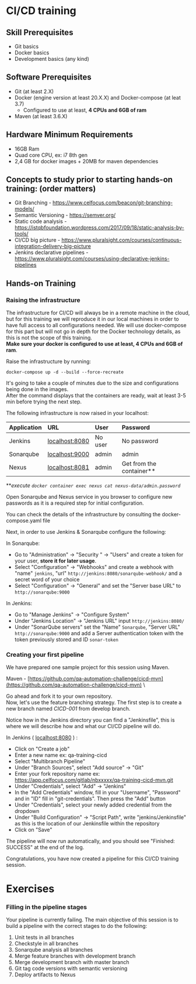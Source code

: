 # CI/CD training

## Skill Prerequisites
 * Git basics
 * Docker basics
 * Development basics (any kind)

## Software Prerequisites
 * Git (at least 2.X)
 * Docker (engine version at least 20.X.X) and Docker-compose (at leat 3.7) 
    * Configured to use at least, **4 CPUs and 6GB of ram**
 * Maven (at least 3.6.X)

## Hardware Minimum Requirements
 * 16GB Ram
 * Quad core CPU, ex: i7 8th gen
 * 2,4 GB for docker images + 20MB for maven dependencies

## Concepts to study prior to starting hands-on training: **(order matters)**
 * Git Branching - https://www.celfocus.com/beacon/git-branching-models/
 * Semantic Versioning - https://semver.org/
 * Static code analysis - https://istqbfoundation.wordpress.com/2017/09/18/static-analysis-by-tools/
 * CI/CD big picture - https://www.pluralsight.com/courses/continuous-integration-delivery-big-picture
 * Jenkins declarative pipelines - https://www.pluralsight.com/courses/using-declarative-jenkins-pipelines

## Hands-on Training
### Raising the infrastructure

The infrastructure for CI/CD will always be in a remote machine in the cloud, but for this training we will reproduce it in our local machines in order to have full access to all configurations needed. We will use docker-compose for this part but will not go in depth for the Docker technology details, as this is not the scope of this training.\
**Make sure your docker is configured to use at least, 4 CPUs and 6GB of ram**.

Raise the infrastructure by running:

```docker-compose up -d --build --force-recreate```

It's going to take a couple of minutes due to the size and configurations being done in the images.\
After the command displays that the containers are ready, wait at least 3-5 min before trying the next step.

The following infrastructure is now raised in your localhost:

| Application | URL                                     | User    | Password                   |
|:-----------|:----------------------------------------|:--------|:---------------------------|
| Jenkins    | [localhost:8080](http://localhost:8080) | No user | No password                |
| Sonarqube  | [localhost:9000](http://localhost:9000) | admin   | admin                      |
| Nexus      | [localhost:8081](http://localhost:8081) | admin   | Get from the container**   |

***execute ```docker container exec nexus cat nexus-data/admin.password```*

Open Sonarqube and Nexus service in you browser to configure new passwords as it is a required step for initial configuration.

You can check the details of the infrastructure by consulting the docker-compose.yaml file

Next, in order to use Jenkins & Sonarqube configure the following:

In Sonarqube:
 * Go to "Administration" -> "Security " -> "Users" and create a token for your user, **store it for later usage**.
 * Select "Configuration" -> "Webhooks" and create a webhook with "name" ```jenkins```, "url" ```http://jenkins:8080/sonarqube-webhook/``` and a secret word of your choice
 * Select "Configuration" -> "General" and set the "Server base URL" to ```http://sonarqube:9000```

In Jenkins:
 * Go to "Manage Jenkins" -> "Configure System"
 * Under "Jenkins Location" -> "Jenkins URL" input ```http://jenkins:8080/```
 * Under "SonarQube servers" set the "Name" ```Sonarqube```, "Server URL" ```http://sonarqube:9000``` and add a Server authentication token with the token previously stored and ID ```sonar-token```

### Creating your first pipeline

We have prepared one sample project for this session using Maven.

Maven - [https://github.com/qa-automation-challenge/cicd-mvn](https://github.com/qa-automation-challenge/cicd-mvn) \

Go ahead and fork it to your own repository.\
Now, let's use the feature branching strategy. The first step is to create a new branch named *CICD-001* from develop branch.

Notice how in the Jenkins directory you can find a "Jenkinsfile", this is where we will describe how and what our CI/CD pipeline will do.

In Jenkins ( [localhost:8080](http://localhost:8080) ) :
 * Click on "Create a job"
 * Enter a new name ex: qa-training-cicd
 * Select "Multibranch Pipeline"
 * Under "Branch Sources", select "Add source" -> "Git"
 * Enter your fork repository name ex: https://app.celfocus.com/gitlab/nbxxxxx/qa-training-cicd-mvn.git
 * Under "Credentials", select "Add" -> "Jenkins"
 * In the "Add Credentials" window, fill in your "Username", "Password" and in "ID" fill in "git-credentials". Then press the "Add" button
 * Under "Credentials", select your newly added credential from the dropdown
 * Under "Build Configuration" -> "Script Path", write "jenkins/Jenkinsfile" as this is the location of our Jenkinsfile within the repository
 * Click on "Save"

The pipeline will now run automatically, and you should see "Finished: SUCCESS" at the end of the log.

Congratulations, you have now created a pipeline for this CI/CD training session.

# Exercises
### Filling in the pipeline stages

Your pipeline is currently failing. The main objective of this session is to build a pipeline with the correct stages to do the following:
 1. Unit tests in all branches
 2. Checkstyle in all branches
 3. Sonarqube analysis all branches
 4. Merge feature branches with development branch
 5. Merge development branch with master branch
 6. Git tag code versions with semantic versioning
 7. Deploy artifacts to Nexus